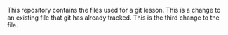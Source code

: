 This repository contains the files used for a git lesson.
This is a change to an existing file that git has already tracked.
This is the third change to the file.
